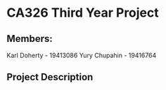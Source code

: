 # CA326 Third Year Project

## Members:
Karl Doherty - 19413086
Yury Chupahin - 19416764


## Project Description
